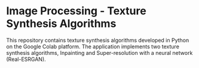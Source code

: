 # Image Processing - Texture Synthesis Algorithms
This repository contains texture synthesis algorithms developed in Python on the Google Colab platform. The application implements two texture synthesis algorithms, Inpainting and Super-resolution with a neural network (Real-ESRGAN).
